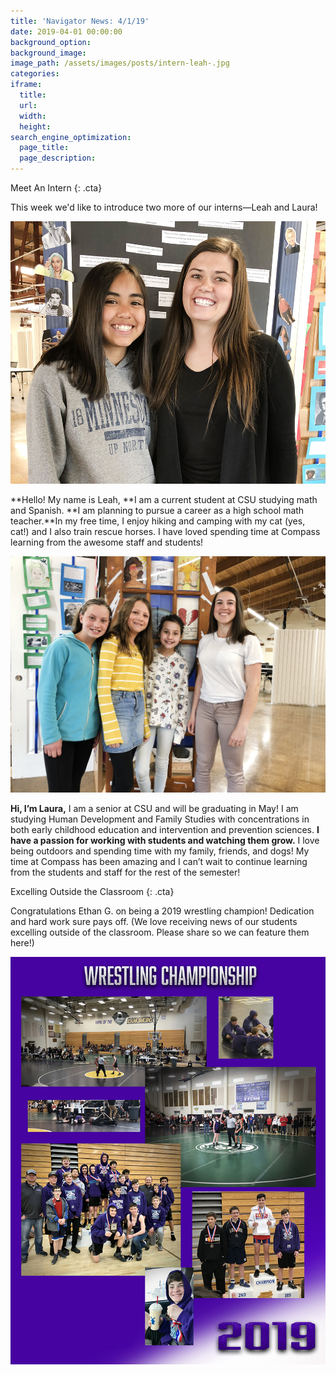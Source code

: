 ```yaml
---
title: 'Navigator News: 4/1/19'
date: 2019-04-01 00:00:00
background_option:
background_image:
image_path: /assets/images/posts/intern-leah-.jpg
categories:
iframe:
  title:
  url:
  width:
  height:
search_engine_optimization:
  page_title:
  page_description:
---
```


Meet An Intern
{: .cta}

This week we'd like to introduce two more of our interns—Leah and Laura!

![](/assets/images/intern-laura.jpg)

**Hello! My name is Leah,&nbsp;**I am a current student at CSU studying math and Spanish.&nbsp;**I am planning to pursue a career as a high school math teacher.**In my free time, I enjoy hiking and camping with my cat (yes, cat!) and I also train rescue horses. I have loved spending time at Compass learning from the awesome staff and students!

![](/assets/images/intern-leah-.jpg)

**Hi, I’m Laura,**&nbsp;I am a senior at CSU and will be graduating in May! I am studying Human Development and Family Studies with concentrations in both early childhood education and intervention and prevention sciences.&nbsp;**I have a passion for working with students and watching them grow.**&nbsp;I love being outdoors and spending time with my family, friends, and dogs! My time at Compass has been amazing and I can’t wait to continue learning from the students and staff for the rest of the semester!

Excelling Outside the Classroom
{: .cta}

Congratulations Ethan G. on being a 2019 wrestling champion! Dedication and hard work sure pays off. (We love receiving news of our students excelling outside of the classroom. Please share so we can feature them here!)

![](/assets/images/ethan-goldfain-is-a-2019-wrestling-champion.jpg)